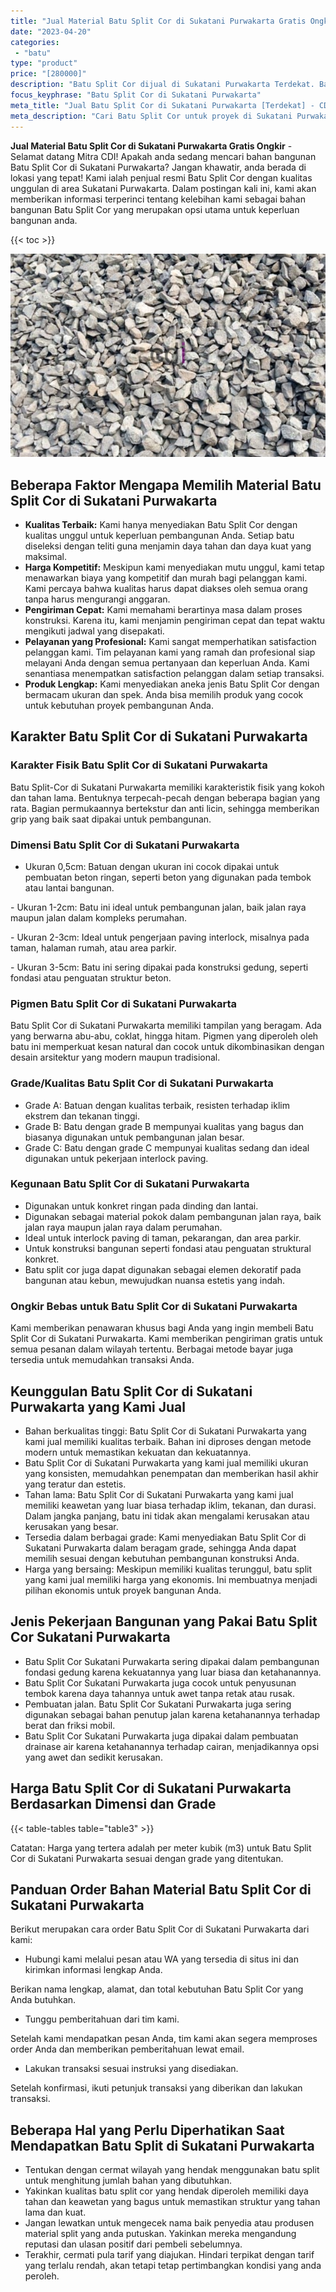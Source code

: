 ```yaml
---
title: "Jual Material Batu Split Cor di Sukatani Purwakarta Gratis Ongkir"
date: "2023-04-20"
categories:
 - "batu"
type: "product"
price: "[280000]"
description: "Batu Split Cor dijual di Sukatani Purwakarta Terdekat. Batu Split Cor ini sering dipakai dalam proyek konstruksi sebagai campuran beton yang berkualitas dan awet. Silakan hubungi kami untuk informasi lebih lanjut."
focus_keyphrase: "Batu Split Cor di Sukatani Purwakarta"
meta_title: "Jual Batu Split Cor di Sukatani Purwakarta [Terdekat] - CDI"
meta_description: "Cari Batu Split Cor untuk proyek di Sukatani Purwakarta? Kami menyediakan Batu Split Cor berkualitas untuk material cor beton. Raih penawaran terbaik sekarang."
---
```


**Jual Material Batu Split Cor di Sukatani Purwakarta Gratis Ongkir** - Selamat datang Mitra CDI! Apakah anda sedang mencari bahan bangunan Batu Split Cor di Sukatani Purwakarta? Jangan khawatir, anda berada di lokasi yang tepat! Kami ialah penjual resmi Batu Split Cor dengan kualitas unggulan di area Sukatani Purwakarta. Dalam postingan kali ini, kami akan memberikan informasi terperinci tentang kelebihan kami sebagai bahan bangunan Batu Split Cor yang merupakan opsi utama untuk keperluan bangunan anda.

{{< toc >}}

![Jual Material Batu Split Cor di Sukatani Purwakarta Gratis Ongkir](/images/batu/batu-split-19.jpg)

## Beberapa Faktor Mengapa Memilih Material Batu Split Cor di Sukatani Purwakarta

*   **Kualitas Terbaik:** Kami hanya menyediakan Batu Split Cor dengan kualitas unggul untuk keperluan pembangunan Anda. Setiap batu diseleksi dengan teliti guna menjamin daya tahan dan daya kuat yang maksimal.
*   **Harga Kompetitif:** Meskipun kami menyediakan mutu unggul, kami tetap menawarkan biaya yang kompetitif dan murah bagi pelanggan kami. Kami percaya bahwa kualitas harus dapat diakses oleh semua orang tanpa harus mengurangi anggaran.
*   **Pengiriman Cepat:** Kami memahami berartinya masa dalam proses konstruksi. Karena itu, kami menjamin pengiriman cepat dan tepat waktu mengikuti jadwal yang disepakati.
*   **Pelayanan yang Profesional:** Kami sangat memperhatikan satisfaction pelanggan kami. Tim pelayanan kami yang ramah dan profesional siap melayani Anda dengan semua pertanyaan dan keperluan Anda. Kami senantiasa menempatkan satisfaction pelanggan dalam setiap transaksi.
*   **Produk Lengkap:** Kami menyediakan aneka jenis Batu Split Cor dengan bermacam ukuran dan spek. Anda bisa memilih produk yang cocok untuk kebutuhan proyek pembangunan Anda.

## Karakter Batu Split Cor di Sukatani Purwakarta

### Karakter Fisik Batu Split Cor di Sukatani Purwakarta

Batu Split-Cor di Sukatani Purwakarta memiliki karakteristik fisik yang kokoh dan tahan lama. Bentuknya terpecah-pecah dengan beberapa bagian yang rata. Bagian permukaannya bertekstur dan anti licin, sehingga memberikan grip yang baik saat dipakai untuk pembangunan.

### Dimensi Batu Split Cor di Sukatani Purwakarta

- Ukuran 0,5cm: Batuan dengan ukuran ini cocok dipakai untuk pembuatan beton ringan, seperti beton yang digunakan pada tembok atau lantai bangunan.  

\- Ukuran 1-2cm: Batu ini ideal untuk pembangunan jalan, baik jalan raya maupun jalan dalam kompleks perumahan.  

\- Ukuran 2-3cm: Ideal untuk pengerjaan paving interlock, misalnya pada taman, halaman rumah, atau area parkir.  

\- Ukuran 3-5cm: Batu ini sering dipakai pada konstruksi gedung, seperti fondasi atau penguatan struktur beton.

### Pigmen Batu Split Cor di Sukatani Purwakarta

Batu Split Cor di Sukatani Purwakarta memiliki tampilan yang beragam. Ada yang berwarna abu-abu, coklat, hingga hitam. Pigmen yang diperoleh oleh batu ini memperkuat kesan natural dan cocok untuk dikombinasikan dengan desain arsitektur yang modern maupun tradisional.

### Grade/Kualitas Batu Split Cor di Sukatani Purwakarta

*   Grade A: Batuan dengan kualitas terbaik, resisten terhadap iklim ekstrem dan tekanan tinggi.
*   Grade B: Batu dengan grade B mempunyai kualitas yang bagus dan biasanya digunakan untuk pembangunan jalan besar.
*   Grade C: Batu dengan grade C mempunyai kualitas sedang dan ideal digunakan untuk pekerjaan interlock paving.

### Kegunaan Batu Split Cor di Sukatani Purwakarta

*   Digunakan untuk konkret ringan pada dinding dan lantai.
*   Digunakan sebagai material pokok dalam pembangunan jalan raya, baik jalan raya maupun jalan raya dalam perumahan.
*   Ideal untuk interlock paving di taman, pekarangan, dan area parkir.
*   Untuk konstruksi bangunan seperti fondasi atau penguatan struktural konkret.
*   Batu split cor juga dapat digunakan sebagai elemen dekoratif pada bangunan atau kebun, mewujudkan nuansa estetis yang indah.

### Ongkir Bebas untuk Batu Split Cor di Sukatani Purwakarta

Kami memberikan penawaran khusus bagi Anda yang ingin membeli Batu Split Cor di Sukatani Purwakarta. Kami memberikan pengiriman gratis untuk semua pesanan dalam wilayah tertentu. Berbagai metode bayar juga tersedia untuk memudahkan transaksi Anda.

## Keunggulan Batu Split Cor di Sukatani Purwakarta yang Kami Jual

*   Bahan berkualitas tinggi: Batu Split Cor di Sukatani Purwakarta yang kami jual memiliki kualitas terbaik. Bahan ini diproses dengan metode modern untuk memastikan kekuatan dan kekuatannya.
*   Batu Split Cor di Sukatani Purwakarta yang kami jual memiliki ukuran yang konsisten, memudahkan penempatan dan memberikan hasil akhir yang teratur dan estetis.
*   Tahan lama: Batu Split Cor di Sukatani Purwakarta yang kami jual memiliki keawetan yang luar biasa terhadap iklim, tekanan, dan durasi. Dalam jangka panjang, batu ini tidak akan mengalami kerusakan atau kerusakan yang besar.
*   Tersedia dalam berbagai grade: Kami menyediakan Batu Split Cor di Sukatani Purwakarta dalam beragam grade, sehingga Anda dapat memilih sesuai dengan kebutuhan pembangunan konstruksi Anda.
*   Harga yang bersaing: Meskipun memiliki kualitas terunggul, batu split yang kami jual memiliki harga yang ekonomis. Ini membuatnya menjadi pilihan ekonomis untuk proyek bangunan Anda.

## Jenis Pekerjaan Bangunan yang Pakai Batu Split Cor Sukatani Purwakarta

*   Batu Split Cor Sukatani Purwakarta sering dipakai dalam pembangunan fondasi gedung karena kekuatannya yang luar biasa dan ketahanannya.
*   Batu Split Cor Sukatani Purwakarta juga cocok untuk penyusunan tembok karena daya tahannya untuk awet tanpa retak atau rusak.
*   Pembuatan jalan. Batu Split Cor Sukatani Purwakarta juga sering digunakan sebagai bahan penutup jalan karena ketahanannya terhadap berat dan friksi mobil.
*   Batu Split Cor Sukatani Purwakarta juga dipakai dalam pembuatan drainase air karena ketahanannya terhadap cairan, menjadikannya opsi yang awet dan sedikit kerusakan.

## Harga Batu Split Cor di Sukatani Purwakarta Berdasarkan Dimensi dan Grade

{{< table-tables table="table3" >}}

Catatan: Harga yang tertera adalah per meter kubik (m3) untuk Batu Split Cor di Sukatani Purwakarta sesuai dengan grade yang ditentukan.

## Panduan Order Bahan Material Batu Split Cor di Sukatani Purwakarta

Berikut merupakan cara order Batu Split Cor di Sukatani Purwakarta dari kami:

*   Hubungi kami melalui pesan atau WA yang tersedia di situs ini dan kirimkan informasi lengkap Anda.

Berikan nama lengkap, alamat, dan total kebutuhan Batu Split Cor yang Anda butuhkan.
*   Tunggu pemberitahuan dari tim kami.

Setelah kami mendapatkan pesan Anda, tim kami akan segera memproses order Anda dan memberikan pemberitahuan lewat email.
*   Lakukan transaksi sesuai instruksi yang disediakan.

Setelah konfirmasi, ikuti petunjuk transaksi yang diberikan dan lakukan transaksi.

## Beberapa Hal yang Perlu Diperhatikan Saat Mendapatkan Batu Split di Sukatani Purwakarta

*   Tentukan dengan cermat wilayah yang hendak menggunakan batu split untuk menghitung jumlah bahan yang dibutuhkan.
*   Yakinkan kualitas batu split cor yang hendak diperoleh memiliki daya tahan dan keawetan yang bagus untuk memastikan struktur yang tahan lama dan kuat.
*   Jangan lewatkan untuk mengecek nama baik penyedia atau produsen material split yang anda putuskan. Yakinkan mereka mengandung reputasi dan ulasan positif dari pembeli sebelumnya.
*   Terakhir, cermati pula tarif yang diajukan. Hindari terpikat dengan tarif yang terlalu rendah, akan tetapi tetap pertimbangkan kondisi yang anda peroleh.